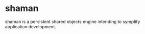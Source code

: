 # shaman
shaman is a persistent shared objects engine intending to symplify application development.
